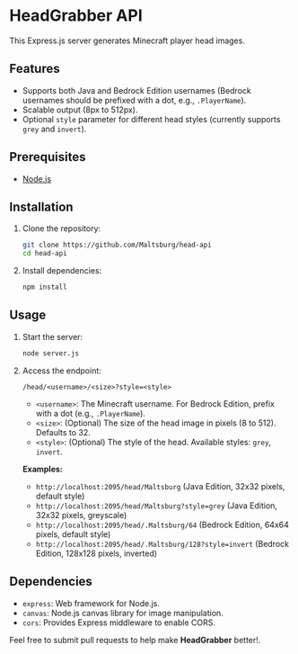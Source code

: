 # HeadGrabber API

This Express.js server generates Minecraft player head images.

## Features
* Supports both Java and Bedrock Edition usernames (Bedrock usernames should be prefixed with a dot, e.g., `.PlayerName`).
* Scalable output (8px to 512px).
* Optional `style` parameter for different head styles (currently supports `grey` and `invert`).

## Prerequisites

* [Node.js](https://nodejs.org)

## Installation

1.  Clone the repository:

    ```bash
    git clone https://github.com/Maltsburg/head-api
    cd head-api
    ```

2.  Install dependencies:

    ```bash
    npm install
    ```

## Usage

1.  Start the server:

    ```bash
    node server.js
    ```

2.  Access the endpoint:

    ```
    /head/<username>/<size>?style=<style>
    ```

    * `<username>`: The Minecraft username. For Bedrock Edition, prefix with a dot (e.g., `.PlayerName`).
    * `<size>`: (Optional) The size of the head image in pixels (8 to 512). Defaults to 32.
    * `<style>`: (Optional) The style of the head. Available styles: `grey`, `invert`.

    **Examples:**

    * `http://localhost:2095/head/Maltsburg` (Java Edition, 32x32 pixels, default style)
    * `http://localhost:2095/head/Maltsburg?style=grey` (Java Edition, 32x32 pixels, greyscale)
    * `http://localhost:2095/head/.Maltsburg/64` (Bedrock Edition, 64x64 pixels, default style)
    * `http://localhost:2095/head/.Maltsburg/128?style=invert` (Bedrock Edition, 128x128 pixels, inverted)

## Dependencies

* `express`: Web framework for Node.js.
* `canvas`: Node.js canvas library for image manipulation.
* `cors`: Provides Express middleware to enable CORS.

Feel free to submit pull requests to help make **HeadGrabber** better!.